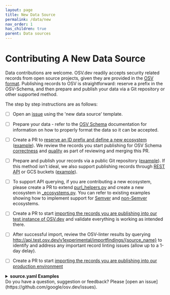```yaml
---
layout: page
title: New Data Source
permalink: /data/new
nav_order: 1
has_children: true
parent: Data sources
---
```


# Contributing A New Data Source

Data contributions are welcome. OSV.dev readily accepts security related records from open source projects, given they are provided in the [OSV format](https://ossf.github.io/osv-schema/). Publishing records to OSV is straightforward: reserve a prefix in the OSV-Schema, and then prepare and publish your data via a Git repository or other supported method. 

The step by step instructions are as follows:

- [ ] Open an [issue](https://github.com/google/osv.dev/issues) using the 'new data source' template.  
        
- [ ] Prepare your data \- refer to the [OSV Schema](https://ossf.github.io/osv-schema/) documentation for information on how to properly format the data so it can be accepted.  
        
- [ ] Create a PR to [reserve an ID prefix and define a new ecosystem](https://ossf.github.io/osv-schema/#id-modified-fields) ([example](https://github.com/ossf/osv-schema/pull/351)). We review the records you start publishing for OSV Schema [correctness](https://github.com/ossf/osv-schema/tree/main/validation) and [quality](https://google.github.io/osv.dev/data_quality.html) as part of reviewing and merging this PR.

- [ ] Prepare and publish your records via a public Git repository ([example](https://github.com/AlmaLinux/osv-database/tree/master)). If this method isn’t ideal, we also support publishing records through [REST API](/data/new/rest-api) or GCS buckets ([example](https://storage.googleapis.com/android-osv/)).  
        
- [ ] To support API querying, if you are contributing a new ecosystem, please create a PR to extend [purl\_helpers.py](https://github.com/google/osv.dev/blob/master/osv/purl_helpers.py) and create a new ecosystem in [\_ecosystems.py](https://github.com/google/osv.dev/blob/master/osv/ecosystems/_ecosystems.py). You can refer to existing examples showing how to implement support for [Semver](https://github.com/google/osv.dev/blob/139de7b69a2ea39e2113309b3a0a47aab920ddcf/osv/ecosystems/_ecosystems.py#L45) and [non-Semver](https://github.com/google/osv.dev/pull/3430) ecosystems.  
        
- [ ] Create a PR to start [importing the records you are publishing into our test instance of OSV.dev](https://github.com/google/osv.dev/blob/master/source_test.yaml) and validate everything is working as intended there.

- [ ] After successful import, review the OSV-linter results by querying http://api.test.osv.dev/v1experimental/importfindings/{source_name} to identify and address any important record linting issues (allow up to a 1-day delay).

- [ ] Create a PR to start [importing the records you are publishing into our production environment](https://github.com/google/osv.dev/blob/master/source.yaml)


<details markdown="1">
<summary><b>source.yaml Examples</b></summary>

### Git (preferred)
``` yaml
- name: 
  type: 0   # 0: GIT, 1: GCS, 2: REST
  repo_url:    # The repo URL for the source
  db_prefix: # DB prefix, if the database allocates its own. https://ossf.github.io/osv-schema/#id-modified-fields
  human_link: # HTTP link prefix to individual vulnerability records for humans. 
  link: # HTTP link prefix to individual OSV source records. 
  directory_path: # Vulnerability data not under this path is ignored by the importer.
  extension: '.json' # Default extension.
  ignore_patterns: # Patterns of files to exclude (regex).
```
Advanced and optional fields 
``` yaml
  # Optional
  repo_username:  # The username to use for SSH auth if needed
  repo_branch: # Optional branch for repo
  
  # Default Advanced values
  editable: False # Whether this repository is editable.
  ignore_git: False # If true, don't analyze any Git ranges.
  detect_cherrypicks: False # Whether to detect cherrypicks or not (slow for large repos).
  consider_all_branches: False # Whether to consider all branches when analyzing GIT ranges.
  versions_from_repo: False # Whether to populate "affected[].versions" from Git ranges.
  strict_validation: False # Apply strict validation (JSON Schema + linter checks) to this source.
```

### REST
``` yaml
- name: 
  type: 2 # 0: GIT, 1: GCS, 2: REST
  rest_api_url: # URL pointing to a REST endpoint containing at least all of the vulnerabilities' IDs and date modified
  db_prefix: # DB prefix, as reserved in ossf. https://ossf.github.io/osv-schema/#id-modified-fields
  human_link: # The human readable link
  link:  # The base link
  directory_path: # Vulnerability data not under this path is ignored by the importer
  extension: # Extension for vulnerability data
  ignore_patterns:  # Patterns of files to exclude (regex).
```
Advanced and optional fields 
``` yaml
  detect_cherrypicks: False # Whether to detect cherrypicks or not (slow for large repos)
  ignore_git: False # If true, don't analyze any Git ranges.
  editable: False # Whether this repository is editable.
  versions_from_repo: False # Whether to populate "affected[].versions" from Git ranges.
  strict_validation: False # Apply strict validation (JSON Schema + linter checks) to this source.
```

### GCS
``` yaml
- name: 
  type: 1 # 0: GIT, 1: GCS, 2: REST
  bucket:  # Bucket name
  db_prefix:  # DB prefix, as reserved in ossf. https://ossf.github.io/osv-schema/#id-modified-fields
  human_link:  # The human readable link
  link:  # The base link
  directory_path: # Vulnerability data not under this path is ignored by the importer
  extension: '.json' # Extension for vulnerability data
  ignore_patterns: # Patterns of files to exclude (regex).

```
Advanced and optional fields 
``` yaml
  detect_cherrypicks: False # Whether to detect cherrypicks or not (slow for large repos)
  ignore_git: False # If true, don't analyze any Git ranges.
  editable: False # Whether this repository is editable.
  versions_from_repo: False # Whether to populate "affected[].versions" from Git ranges.
  strict_validation: False # Apply strict validation (JSON Schema + linter checks) to this source.
```

</details>
Do you have a question, suggestion or feedback? Please [open an issue](https://github.com/google/osv.dev/issues).